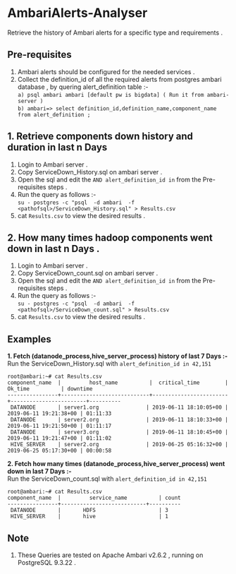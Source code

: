 # AmbariAlerts-Analyser
Retrieve the history of Ambari alerts for a specific type and requirements .

## Pre-requisites  


1. Ambari alerts should be configured for the needed services .
2. Collect the definition_id of all the required alerts from postgres ambari database , by quering alert_definition table :-  
      `a) psql ambari ambari [default pw is bigdata] ( Run it from ambari-server )`    
      `b) ambari=> select definition_id,definition_name,component_name from alert_definition ;`    

## 1. Retrieve components down history and duration in last n Days


1. Login to Ambari server .
2. Copy ServiceDown_History.sql on ambari server .
3. Open the sql and edit the `AND alert_definition_id in` from the Pre-requisites steps .
4. Run the query as follows :-  
   `su - postgres -c "psql  -d ambari  -f <pathofsql>/ServiceDown_History.sql" > Results.csv`  
5. cat `Results.csv` to view the desired results .

## 2. How many times hadoop components went down in last n Days .


1. Login to Ambari server .
2. Copy ServiceDown_count.sql on ambari server .
3. Open the sql and edit the `AND alert_definition_id in` from the Pre-requisites steps .
4. Run the query as follows :-  
   `su - postgres -c "psql  -d ambari  -f <pathofsql>/ServiceDown_count.sql" > Results.csv`  
5. cat `Results.csv` to view the desired results .

## Examples 


**1. Fetch (datanode_process,hive_server_process) history of last 7 Days :-**  
Run the ServiceDown_History.sql with `alert_definition_id in 42,151`  

```
root@ambari:~# cat Results.csv
component_name  |         host_name          |  critical_time        |       Ok_time          | downtime  
----------------+----------------------------+------------------------+------------------------+----------  
 DATANODE       | server1.org               | 2019-06-11 18:10:05+00 | 2019-06-11 19:21:38+00 | 01:11:33    
 DATANODE       | server2.org               | 2019-06-11 18:10:33+00 | 2019-06-11 19:21:50+00 | 01:11:17    
 DATANODE       | server3.org               | 2019-06-11 18:10:45+00 | 2019-06-11 19:21:47+00 | 01:11:02  
 HIVE_SERVER    | server2.org               | 2019-06-25 05:16:32+00 | 2019-06-25 05:17:30+00 | 00:00:58
```

**2. Fetch how many times (datanode_process,hive_server_process) went down in last 7 Days :-**  
Run the ServiceDown_count.sql with `alert_definition_id in 42,151`  

```
root@ambari:~# cat Results.csv
component_name  |         service_name          | count  
----------------+---------------------------+----------  
 DATANODE       |       HDFS                    | 3     
 HIVE_SERVER    |       hive                    | 1
```
## Note 


1. These Queries are tested on Apache Ambari v2.6.2 , running on PostgreSQL 9.3.22 .





